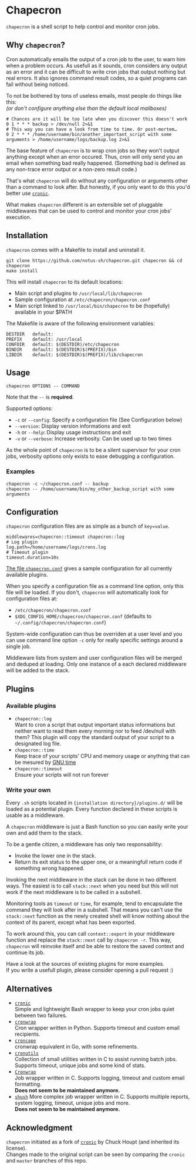 # Chapecron

`chapecron` is a shell script to help control and monitor cron jobs.

## Why `chapecron`?

Cron automatically emails the output of a cron job to the user, to warn him when a problem occurs.
As usefull as it sounds, cron considers any output as an error and it can be difficult to write cron jobs that output nothing but real errors.
It also ignores command result codes, so a quiet programs can fail without being noticed.

To not be bothered by tons of useless emails, most people do things like this:  
_(or don't configure anything else than the default local mailboxes)_

```
# Chances are it will be too late when you discover this doesn't work
0 1 * * * backup > /dev/null 2>&1
# This way you can have a look from time to time. Or post-mortem…
0 2 * * * /home/username/bin/another_important_script with some arguments > /home/username/logs/backup.log 2>&1
```

The base feature of `chapecron` is to wrap cron jobs so they won't output anything except when an error occured.
Thus, cron will only send you an email when something bad really happened.
(Something bad is defined as any non-trace error output or a non-zero result code.)

That's what `chapecron` will do without any configuration or arguments other than a command to look after.
But honestly, if you only want to do this you'd better use [`cronic`](http://habilis.net/cronic/).

What makes `chapecron` different is an extensible set of pluggable middlewares that can be used to control and monitor your cron jobs' execution.

## Installation

`chapecron` comes with a Makefile to install and uninstall it.

```
git clone https://github.com/notus-sh/chapecron.git chapecron && cd chapecron
make install
```

This will install `chapecron` to its default locations:

* Main script and plugins to `/usr/local/lib/chapecron`
* Sample configuration at `/etc/chapecron/chapecron.conf`
* Main script linked to `/usr/local/bin/chapecron` to be (hopefully) available in your $PATH

The Makefile is aware of the following environment variables:

```
DESTDIR   default:
PREFIX    default: /usr/local
CONFDIR   default: $(DESTDIR)/etc/chapecron
BINDIR    default: $(DESTDIR)$(PREFIX)/bin
LIBDIR    default: $(DESTDIR)$(PREFIX)/lib/chapecron
```


## Usage

```
chapecron OPTIONS -- COMMAND
```

Note that the `--` is **required**.

Supported options:

* `-c` or `--config`: Specify a configuration file (See Configuration below)
* `--version`: Display version informations and exit
* `-h` or `--help`: Display usage instructions and exit
* `-v` or `--verbose`: Increase verbosity. Can be used up to two times

As the whole point of `chapecron` is to be a silent supervisor for your cron jobs, verbosity options only exists to ease debugging a configuration.

### Examples

```
chapecron -c ~/chapecron.conf -- backup
chapecron -- /home/username/bin/my_other_backup_script with some arguments
```

## Configuration

`chapecron` configuration files are as simple as a bunch of `key=value`.

```
middlewares=chapecron::timeout chapecron::log
# Log plugin
log.path=/home/username/logs/crons.log
# Timeout plugin
timeout.duration=10s
```

[The file `chapecron.conf`](https://github.com/notus-sh/chapecron/blob/master/chapecron.conf) gives a sample configuration for all currently available plugins.

When you specify a configuration file as a command line option, only this file will be loaded.
If you don't, `chapecron` will automatically look for configuration files at:

* `/etc/chapecron/chapecron.conf`
* `$XDG_CONFIG_HOME/chapecron/chapecron.conf` (defaults to `~/.config/chapecron/chapecron.conf`)

System-wide configuration can thus be overriden at a user level and you can use command line option `-c` only for really specific settings around a single job.

Middleware lists from system and user configuration files will be merged and deduped at loading.
Only one instance of a each declared middleware will be added to the stack.

## Plugins

### Available plugins

* `chapecron::log`  
  Want to cron a script that output important status informations but neither want to read them every morning nor to feed /dev/null with them? This plugin will copy the standard output of your script to a designated log file.
* `chapecron::time`  
  Keep trace of your scripts' CPU and memory usage or anything that can be mesured by [GNU time](https://www.gnu.org/software/time/)
* `chapecron::timeout`  
  Ensure your scripts will not run forever

### Write your own

Every `.sh` scripts located in `{installation directory}/plugins.d/` will be loaded as a potential plugin.
Every function declared in these scripts is usable as a middleware.

A `chapecron` middleware is just a Bash function so you can easily write your own and add them to the stack.

To be a gentle citizen, a middleware has only two responsability:

* Invoke the lower one in the stack.
* Return its exit status to the upper one, or a meaningfull return code if something wrong happened.

Invoking the next middleware in the stack can be done in two different ways.
The easiest is to call `stack::next` when you need but this will not work if the next middleware is to be called in a subshell.

Monitoring tools as `timeout` or `time`, for example, tend to encapsulate the command they will look after in a subshell.
That means you can't use the `stack::next` function as the newly created shell will know nothing about the context of its parent, except what has been exported.

To work around this, you can call `context::export` in your middleware function and replace the `stack::next` call by `chapecron -r`.
This way, `chapecron` will reinvoke itself and be able to restore the saved context and continue its job.

Have a look at the sources of existing plugins for more examples.  
If you write a usefull plugin, please consider opening a pull request :)

## Alternatives

* [`cronic`](http://habilis.net/cronic/)  
  Simple and lightweight Bash wrapper to keep your cron jobs quiet between two failures.
* [`cronwrap`](https://github.com/Doist/cronwrap)  
  Cron wrapper written in Python. Supports timeout and custom email recipients.
* [`croncape`](https://github.com/sensiocloud/croncape)  
  cronwrap equivalent in Go, with some refinements.
* [`cronutils`](https://github.com/google/cronutils)  
  Collection of small utilities written in C to assist running batch jobs. Supports timeout, unique jobs and some kind of stats.
* [`Cronwrap`](http://www.uow.edu.au/~sah/cronwrap.html)  
  Job wrapper written in C. Supports logging, timeout and custom email formatting.  
	**Does not seem to be maintained anymore.**
* [`shush`](http://web.taranis.org/shush/)
  More complex job wrapper written in C. Supports multiple reports, system logging, timeout, unique jobs and more.  
	**Does not seem to be maintained anymore.**

## Acknowledgment

`chapecron` initiated as a fork of [`cronic`](http://habilis.net/cronic/) by Chuck Houpt (and inherited its license).  
Changes made to the original script can be seen by comparing the `cronic` and `master` branches of this repo.
